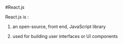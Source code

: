 #React.js


React.js is :
1. an open-source, front end, JavaScript library 
2.  used for building user interfaces or UI components